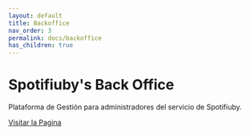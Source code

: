 ```yaml
---
layout: default
title: Backoffice
nav_order: 3
permalink: docs/backoffice
has_children: true
---
```


# Spotifiuby's Back Office

Plataforma de Gestión para administradores del servicio de Spotifiuby.

[Visitar la Pagina](https://rostov-spotifiuby.netlify.app/)
